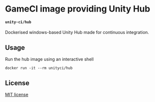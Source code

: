 # GameCI image providing Unity Hub

#### `unity-ci/hub`

Dockerised windows-based Unity Hub made for continuous integration.

## Usage

Run the hub image using an interactive shell

```
docker run -it --rm unityci/hub
```


## License

[MIT license](https://github.com/game-ci/docker/blob/main/LICENSE)
